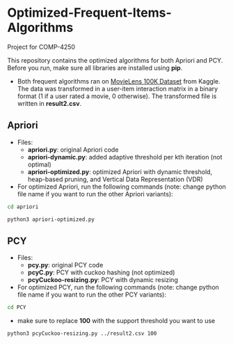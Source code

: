 # Optimized-Frequent-Items-Algorithms
Project for COMP-4250

This repository contains the optimized algorithms for both Apriori and PCY. Before you run, make sure all libraries are installed using **pip**.

- Both frequent algorithms ran on [MovieLens 100K Dataset](https://www.kaggle.com/datasets/prajitdatta/movielens-100k-dataset) from Kaggle. The data was transformed in a user-item interaction matrix in a binary format (1 if a user rated a movie, 0 otherwise). The transformed file is written in **result2.csv**.

## Apriori
- Files:
  - **apriori.py**: original Apriori code
  - **apriori-dynamic.py**: added adaptive threshold per kth iteration (not optimal)
  - **apriori-optimized.py**: optimized Apriori with dynamic threshold, heap-based pruning, and Vertical Data Representation (VDR) 
- For optimized Apriori, run the following commands (note: change python file name if you want to run the other Apriori variants):
```bash
cd apriori
```
```bash
python3 apriori-optimized.py
```

## PCY
- Files:
  - **pcy.py**: original PCY code
  - **pcyC.py**: PCY with cuckoo hashing (not optimized)
  - **pcyCuckoo-resizing.py**: PCY with dynamic resizing
- For optimized PCY, run the following commands (note: change python file name if you want to run the other PCY variants):
```bash
cd PCY
```
- make sure to replace **100** with the support threshold you want to use
```bash
python3 pcyCuckoo-resizing.py ../result2.csv 100
```


